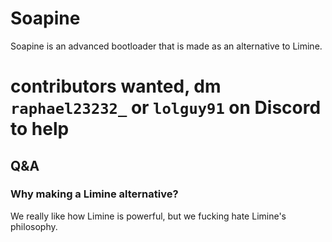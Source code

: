 # Soapine
Soapine is an advanced bootloader that is made as an alternative to Limine.
# contributors wanted, dm `raphael23232_` or `lolguy91` on Discord to help

## Q&A
### Why making a Limine alternative?
We really like how Limine is powerful, but we fucking hate Limine's philosophy.
